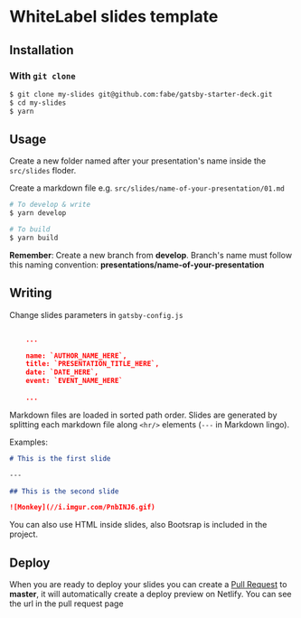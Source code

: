 # WhiteLabel slides template


## Installation

### With `git clone`

```bash
$ git clone my-slides git@github.com:fabe/gatsby-starter-deck.git
$ cd my-slides
$ yarn
```

## Usage

Create a new folder named after your presentation's name  inside the `src/slides` floder.

Create a markdown file e.g. `src/slides/name-of-your-presentation/01.md`

```bash
# To develop & write
$ yarn develop

# To build
$ yarn build
```

**Remember**: Create a new branch from **develop**. Branch's name must follow this naming convention: **presentations/name-of-your-presentation**

## Writing

Change slides parameters in `gatsby-config.js`

```json

    ...

    name: `AUTHOR_NAME_HERE`,
    title: `PRESENTATION_TITLE_HERE`,
    date: `DATE_HERE`,
    event: `EVENT_NAME_HERE`
    
    ...

```

Markdown files are loaded in sorted path order. Slides are generated by
splitting each markdown file along `<hr/>` elements (`---` in Markdown lingo).

Examples:

```md
# This is the first slide

---

## This is the second slide

![Monkey](//i.imgur.com/PnbINJ6.gif)
```

You can also use HTML inside slides, also Bootsrap is included in the project.

## Deploy

When you are ready to deploy your slides you can create a [Pull Request](https://github.com/WhiteLabelCommunity/whitelabel-slides-template/pulls) to **master**, it will automatically create a deploy preview on Netlify. You can see the url in the pull request page

